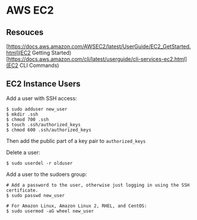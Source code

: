 # AWS EC2

## Resouces

[https://docs.aws.amazon.com/AWSEC2/latest/UserGuide/EC2_GetStarted.html](EC2 Getting Started)  
[https://docs.aws.amazon.com/cli/latest/userguide/cli-services-ec2.html](EC2 CLI Commands)

## EC2 Instance Users

Add a user with SSH access:

```
$ sudo adduser new_user
$ mkdir .ssh
$ chmod 700 .ssh
$ touch .ssh/authorized_keys
$ chmod 600 .ssh/authorized_keys
```

Then add the public part of a key pair to `authorized_keys`

Delete a user:

```
$ sudo userdel -r olduser
```

Add a user to the sudoers group:

```
# Add a password to the user, otherwise just logging in using the SSH certificate.
$ sudo passwd new_user

# For Amazon Linux, Amazon Linux 2, RHEL, and CentOS:
$ sudo usermod -aG wheel new_user
```